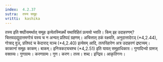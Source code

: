 ```yaml
---
index:  4.2.37
sutra:  तस्य समूहः
vritti:  kashika 
---
```


तस्य इति षष्ठीसमर्थात् समूहः इत्येतस्मिन्नर्थे यथाविहितं प्रत्ययो भवति। किम् इह उदाहरणम्? चित्तवदद्युदात्तमगोत्रं यस्य च न अन्यत् प्रतिपदं ग्रहणम्। अचित्तात् ठकं वक्ष्यति, अनुदात्तादेरञ् (*4,2.44), गोत्राद् वुञ्, प्रतिपदं च केदाराद् यञ्च (*4,2.40) इत्येवम् आदि, तत्परिहारेण अत्र उदाहरणं द्रष्टव्यम्। काकानां समूहः काकम्। बाकम्। इनित्रकट्यचश्च (*4,2.51) इति यावत् समूहाधिकारः। गुणादिभ्यो ग्रामज् वक्तव्यः। गुणग्रामः। करणग्रामः। गुण। करण। तत्त्व। शब्द। इन्द्रिय। आकृतिगनः।

